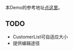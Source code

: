 本Demo的参考地址[点这里][1]。

## TODO

* CustomerList可自适应大小
* 提供编辑途径

[1]: https://github.com/benneq/spring-boot-javafx-sample.git "Spring Boot + JavaFX Sample Application"
